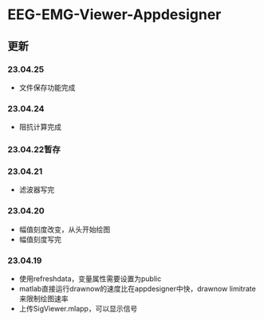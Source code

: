 # EEG-EMG-Viewer-Appdesigner
## 更新
### 23.04.25
- 文件保存功能完成

### 23.04.24
- 阻抗计算完成

### 23.04.22暂存
  
### 23.04.21
- 滤波器写完

### 23.04.20
- 幅值刻度改变，从头开始绘图
- 幅值刻度写完

### 23.04.19
- 使用refreshdata，变量属性需要设置为public
- matlab直接运行drawnow的速度比在appdesigner中快，drawnow limitrate来限制绘图速率
- 上传SigViewer.mlapp，可以显示信号